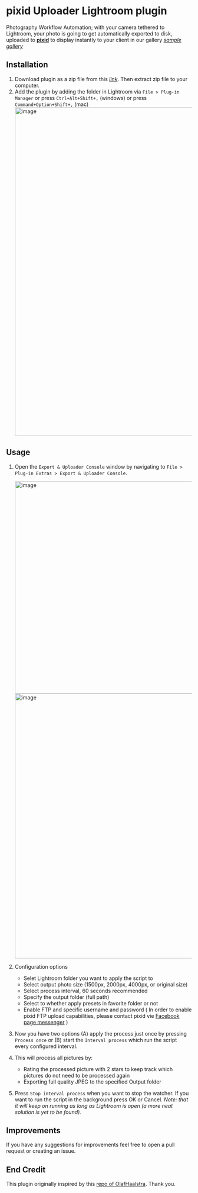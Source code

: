 # pixid Uploader Lightroom plugin
Photography Workflow Automation; with your camera tethered to Lightroom, your photo is going to get automatically exported to disk, uploaded to **[pixid](https://www.pixid.app/)** to display instantly to your client in our gallery *[sample gallery](https://www.pixid.app/g/48cb0cfa3aca694199ded43e1112f3ab)*

## Installation
1. Download plugin as a zip file from this *[link](https://github.com/three-sixty-five-labs/pixid-lightroom-plugin/archive/refs/heads/main.zip)*. Then extract zip file to your computer.
2. Add the plugin by adding the folder in Lightroom via `File > Plug-in Manager` or press `Ctrl+Alt+Shift+,` (windows) or press `Command+Option+Shift+,` (mac)
   <img width="888" alt="image" src="https://github.com/three-sixty-five-labs/pixid-lightroom-plugin/assets/3371594/1e2ab508-50ed-451d-9941-26a5ba3fab10">

## Usage
1. Open the `Export & Uploader Console` window by navigating to `File > Plug-in Extras > Export & Uploader Console`.

   <img width="574" alt="image" src="https://github.com/three-sixty-five-labs/pixid-lightroom-plugin/assets/3371594/23e1ae69-f2cd-4dab-9d0c-0a7e7f86becc">
   <img width="716" alt="image" src="https://github.com/three-sixty-five-labs/pixid-lightroom-plugin/assets/3371594/7e4d296f-54bc-493e-bb3c-c6a290983852">

2. Configuration options
   - Selet Lightroom folder you want to apply the script to
   - Select output photo size (1500px, 2000px, 4000px, or original size)
   - Select process interval, 60 seconds recommended
   - Specify the output folder (full path)
   - Select to whether apply presets in favorite folder or not
   - Enable FTP and specific username and password ( In order to enable pixid FTP upload capabilities, please contact pixid vie [Facebook page messenger](https://www.facebook.com/pixidapp) )
3. Now you have two options (A) apply the process just once by pressing `Process once` or (B) start the `Interval process` which run the script every configured interval.
4. This will process all pictures by:
   - Rating the processed picture with 2 stars to keep track which pictures do not need to be processed again
   - Exporting full quality JPEG to the specified Output folder
5. Press `Stop interval process` when you want to stop the watcher. If you want to run the script in the background press OK or Cancel. *Note: that it will keep on running as long as Lightroom is open (a more neat solution is yet to be found).*

## Improvements
If you have any suggestions for improvements feel free to open a pull request or creating an issue.

## End Credit
This plugin originally inspired by this [repo of OlafHaalstra](https://github.com/OlafHaalstra/Lightroom-Auto-Import-Export). Thank you.
